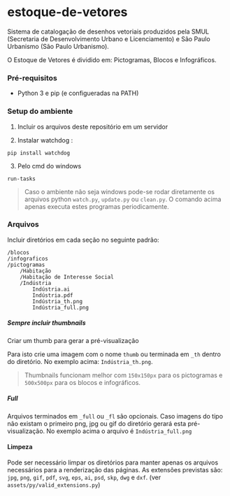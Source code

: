 # estoque-de-vetores
Sistema de catalogação de desenhos vetoriais produzidos pela SMUL (Secretaria de Desenvolvimento Urbano e Licenciamento) e São Paulo Urbanismo (São Paulo Urbanismo).

O Estoque de Vetores é dividido em: Pictogramas, Blocos e Infográficos.

### Pré-requisitos
* Python 3 e pip (e configueradas na PATH)

### Setup do ambiente
1. Incluir os arquivos deste repositório em um servidor 

2.  Instalar watchdog :
```
pip install watchdog
```
3. Pelo cmd do windows 
```
run-tasks
```
> Caso o ambiente não seja windows pode-se rodar diretamente os arquivos python `watch.py`, `update.py` ou `clean.py`. O comando acima apenas executa estes programas periodicamente. 

### Arquivos
Incluir diretórios em cada seção no seguinte padrão:

```
/blocos
/infograficos
/pictogramas
	/Habitação
	/Habitação de Interesse Social
	/Indústria
		Indústria.ai
		Indústria.pdf
		Indústria_th.png
		Indústria_full.png
```
##### Sempre incluir thumbnails
Criar um thumb para gerar a pré-visualização

Para isto crie uma imagem com o nome `thumb` ou terminada em `_th` dentro do diretório. No exemplo acima: `Indústria_th.png`.


> Thumbnails funcionam melhor com `150x150px` para os pictogramas e `500x500px` para os blocos e infográficos.

##### Full
Arquivos terminados em `_full` ou `_fl` são opcionais.  Caso imagens do tipo não existam o primeiro png, jpg ou gif do diretório gerará esta pré-visualização. No exemplo acima o arquivo é `Indústria_full.png`

#### Limpeza
Pode ser necessário limpar os diretórios para manter apenas os arquivos necessários para a renderização das páginas. As extensões previstas são: 
`jpg`, `png`, `gif`, `pdf`, `svg`, `eps`, `ai`, `psd`, `skp`, `dwg` e `dxf`. (ver `assets/py/valid_extensions.py`)
